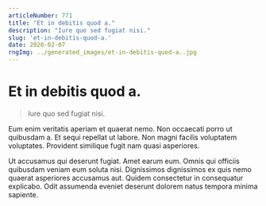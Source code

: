 ```yaml
---
articleNumber: 771
title: "Et in debitis quod a."
description: "Iure quo sed fugiat nisi."
slug: 'et-in-debitis-quod-a.'
date: 2020-02-07
rngImg: ../generated_images/et-in-debitis-quod-a..jpg
---
```


# Et in debitis quod a.

> Iure quo sed fugiat nisi.

Eum enim veritatis aperiam et quaerat nemo. Non occaecati porro ut quibusdam a. Et sequi repellat ut labore. Non magni facilis voluptatem voluptates. Provident similique fugit nam quasi asperiores.
 Ut accusamus qui deserunt fugiat. Amet earum eum. Omnis qui officiis quibusdam veniam eum soluta nisi. Dignissimos dignissimos ex quis nemo quaerat asperiores accusamus aut. Quidem consectetur in consequatur explicabo. Odit assumenda eveniet deserunt dolorem natus tempora minima sapiente.
